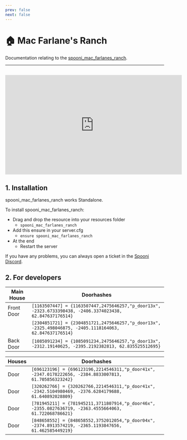 ```yaml
---
prev: false
next: false
---
```


# 🏠 Mac Farlane's Ranch
Documentation relating to the [spooni_mac_farlanes_ranch](https://spooni-mapping.tebex.io/package/5905786).

___
<br>
<iframe width="560" height="315" src="https://www.youtube.com/embed/cNJcAJRx7N4 " frameborder="0" allow="accelerometer; autoplay; clipboard-write; encrypted-media; gyroscope; picture-in-picture; web-share" allowfullscreen></iframe>

## 1. Installation
spooni_mac_farlanes_ranch works Standalone.  

To install spooni_mac_farlanes_ranch:
- Drag and drop the resource into your resources folder
  - `spooni_mac_farlanes_ranch`
- Add this ensure in your server.cfg
  - `ensure spooni_mac_farlanes_ranch`
- At the end
  - Restart the server

If you have any problems, you can always open a ticket in the [Spooni Discord](https://discord.gg/spooni).

## 2. For developers
| Main House                | Doorhashes
|---------------------------|----------------------------------------------------------------------------------|
| Front Door                | `[1163507447] = {1163507447,2475646257,"p_door13x", -2323.6733398438, -2406.3374023438, 62.847637176514}`
|                           | `[2304851721] = {2304851721,2475646257,"p_door13x", -2325.498046875, -2405.1118164063, 62.847637176514}`
| Back Door                 | `[1085091234] = {1085091234,2475646257,"p_door13x", -2312.19140625, -2395.2192382813, 62.835525512695}`


| Houses                    | Doorhashes
|---------------------------|----------------------------------------------------------------------------------|
| Door                      | `[696123196] = {696123196,2214546311,"p_door41x", -2347.0178222656, -2384.8833007813, 61.705856323242}`
| Door                      | `[320262766] = {320262766,2214546311,"p_door41x", -2342.5104980469, -2376.6284179688, 61.640892028809}`
| Door                      | `[781945211] = {781945211,3711807914,"p_door46x", -2355.0827636719, -2363.4555664063, 61.722068786621}`
| Door                      | `[848658552] = {848658552,3752012054,"p_door04x", -2374.8913574219, -2365.1193847656, 61.462585449219}`